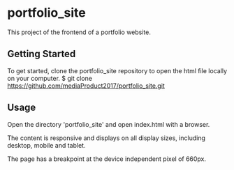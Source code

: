 # portfolio_site

This project of the frontend of a portfolio website.

## Getting Started

To get started, clone the portfolio_site repository to open the html file locally on your computer.
    $ git clone https://github.com/mediaProduct2017/portfolio_site.git
    
## Usage

Open the directory 'portfolio_site' and open index.html with a browser.

The content is responsive and displays on all display sizes, including desktop, mobile and tablet.

The page has a breakpoint at the device independent pixel of 660px.
